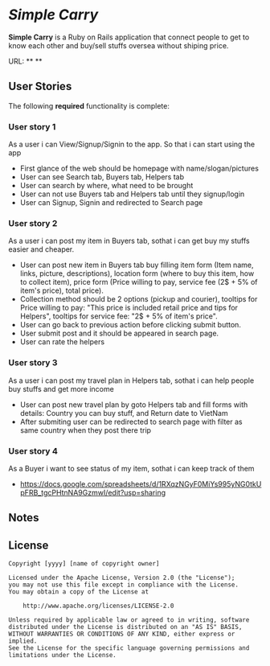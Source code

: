 # *Simple Carry*

**Simple Carry** is a Ruby on Rails application that connect people to get to know each other and buy/sell stuffs oversea without shiping price. 

URL: ** **

## User Stories

The following **required** functionality is complete:

### User story 1
As a user i can View/Signup/Signin to the app. So that i can start using the app 
* First glance of the web should be homepage with name/slogan/pictures
* User can see Search tab, Buyers tab, Helpers tab
* User can search by where, what need to be brought
* User can not use Buyers tab and Helpers tab until they signup/login
* User can Signup, Signin and redirected to Search page

### User story 2
As a user i can post my item in Buyers tab, sothat i can get buy my stuffs easier and cheaper.
* User can post new item in Buyers tab buy filling item form (Item name, links, picture, descriptions), location form (where to buy this item, how to collect item), price form (Price willing to pay, service fee (2$ + 5% of item's price), total price).
* Collection method should be 2 options (pickup and courier), tooltips for Price willing to pay: "This price is included retail price and tips for Helpers", tooltips for service fee: "2$ + 5% of item's price".
* User can go back to previous action before clicking submit button.
* User submit post and it should be appeared in search page.
* User can rate the helpers

### User story 3
As a user i can post my travel plan in Helpers tab, sothat i can help people buy stuffs and get more income
* User can post new travel plan by goto Helpers tab and fill forms with details: Country you can buy stuff, and Return date to VietNam
* After submiting user can be redirected to search page with filter as same country when they post there trip

### User story 4
As a Buyer i want to see status of my item, sothat i can keep track of them
* https://docs.google.com/spreadsheets/d/1RXqzNGyF0MiYs995yNG0tkUpFRB_tgcPHtnNA9GzmwI/edit?usp=sharing

## Notes


## License

    Copyright [yyyy] [name of copyright owner]

    Licensed under the Apache License, Version 2.0 (the "License");
    you may not use this file except in compliance with the License.
    You may obtain a copy of the License at

        http://www.apache.org/licenses/LICENSE-2.0

    Unless required by applicable law or agreed to in writing, software
    distributed under the License is distributed on an "AS IS" BASIS,
    WITHOUT WARRANTIES OR CONDITIONS OF ANY KIND, either express or implied.
    See the License for the specific language governing permissions and
    limitations under the License.
